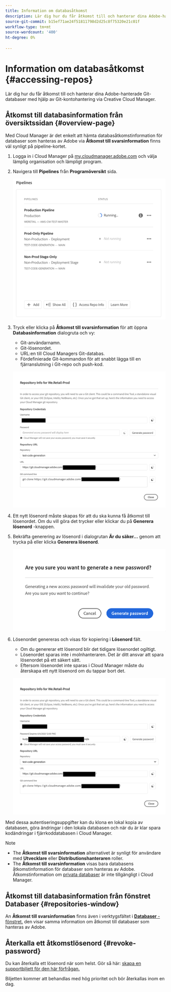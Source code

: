 ```yaml
---
title: Information om databasåtkomst
description: Lär dig hur du får åtkomst till och hanterar dina Adobe-hanterade Git-databaser med hjälp av Git-kontohantering via Creative Cloud Manager.
source-git-commit: b15ef71ae24f51811798d2d25c8f75320e21c01f
workflow-type: tm+mt
source-wordcount: '400'
ht-degree: 0%

---
```



# Information om databasåtkomst {#accessing-repos}

Lär dig hur du får åtkomst till och hanterar dina Adobe-hanterade Git-databaser med hjälp av Git-kontohantering via Creative Cloud Manager.

## Åtkomst till databasinformation från översiktssidan {#overview-page}

Med Cloud Manager är det enkelt att hämta databasåtkomstinformation för databaser som hanteras av Adobe via **Åtkomst till svarsinformation** finns väl synligt på pipeline-kortet.

1. Logga in i Cloud Manager på [my.cloudmanager.adobe.com](https://my.cloudmanager.adobe.com/) och välja lämplig organisation och lämpligt program.

1. Navigera till **Pipelines** från **Programöversikt** sida.

   ![Knappen Åtkomst till upprepningsinformation på miljökortet](assets/pipelines-card.png)

1. Tryck eller klicka på **Åtkomst till svarsinformation** för att öppna **Databasinformation** dialogruta och vy:

   * Git-användarnamn.
   * Git-lösenordet.
   * URL:en till Cloud Managers Git-databas.
   * Fördefinierade Git-kommandon för att snabbt lägga till en fjärranslutning i Git-repo och push-kod.

   ![Fönstret Databasinformation](assets/access-repo-info.png)

1. Ett nytt lösenord måste skapas för att du ska kunna få åtkomst till lösenordet. Om du vill göra det trycker eller klickar du på **Generera lösenord** -knappen.

1. Bekräfta generering av lösenord i dialogrutan **Är du säker...** genom att trycka på eller klicka **Generera lösenord**.

   ![Bekräfta lösenordsgenerering](assets/confirm-password-generation.png)

1. Lösenordet genereras och visas för kopiering i **Lösenord** fält.

   * Om du genererar ett lösenord blir det tidigare lösenordet ogiltigt.
   * Lösenordet sparas inte i molnhanteraren. Det är ditt ansvar att spara lösenordet på ett säkert sätt.
   * Eftersom lösenordet inte sparas i Cloud Manager måste du återskapa ett nytt lösenord om du tappar bort det.

   ![Exempel på ett genererat lösenord](assets/generated-password.png)

Med dessa autentiseringsuppgifter kan du klona en lokal kopia av databasen, göra ändringar i den lokala databasen och när du är klar spara kodändringar i fjärrkoddatabasen i Cloud Manager.

>[!NOTE]
>
>* The **Åtkomst till svarsinformation** alternativet är synligt för användare med **Utvecklare** eller **Distributionshanteraren** roller.
>* The **Åtkomst till svarsinformation** visas bara databasens åtkomstinformation för databaser som hanteras av Adobe. Åtkomstinformation om [privata databaser](private-repositories.md) är inte tillgängligt i Cloud Manager.

## Åtkomst till databasinformation från fönstret Databaser {#repositories-window}

An **Åtkomst till svarsinformation** finns även i verktygsfältet i [**Databaser** -fönstret.](managing-repositories.md) den visar samma information om åtkomst till databaser som hanteras av Adobe.

## Återkalla ett åtkomstlösenord {#revoke-password}

Du kan återkalla ett lösenord när som helst. Gör så här: [skapa en supportbiljett för den här förfrågan.](https://experienceleague.adobe.com/?support-solution=Experience+Manager&amp;support-tab=home#support)

Biljetten kommer att behandlas med hög prioritet och bör återkallas inom en dag.